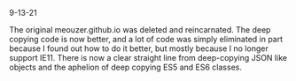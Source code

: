 9-13-21

The original meouzer.github.io was deleted and reincarnated. The deep copying code is now better, and a lot of code was simply eliminated in part because I found out how to 
do it better, but mostly because I no longer support IE11. There is now a clear straight line from deep-copying JSON like objects and the aphelion of deep copying ES5 and ES6 
classes. 
